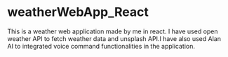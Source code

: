 # weatherWebApp_React
This is a weather web application made by me in react. I have used open weather API to fetch weather data and unsplash API.I have also used Alan AI to integrated voice command functionalities in the application.
